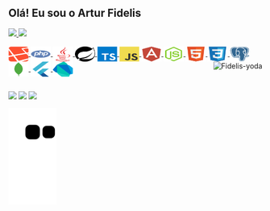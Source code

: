 ## Olá! Eu sou o Artur Fidelis 
 <div>
  <a href="https://github.com/arturw9">
  <img height="180em" src="https://github-readme-stats.vercel.app/api?username=arturw9&show_icons=true&theme=dracula&include_all_commits=true&count_private=true"/>
  <img height="180em" src="https://github-readme-stats.vercel.app/api/top-langs/?username=arturw9&layout=compact&langs_count=10&theme=dracula"/>
</div>
<div style="display: inline_block"><br>
  <img align="center" alt="Fidelis-laravel" height="30" width="40" src="https://raw.githubusercontent.com/devicons/devicon/master/icons/laravel/laravel-plain.svg">
  <img align="center" alt="Fidelis-PHP" height="30" width="40" src="https://raw.githubusercontent.com/devicons/devicon/master/icons/php/php-plain.svg">
  <img align="center" alt="Fidelis-Java" height="30" width="40" src="https://raw.githubusercontent.com/devicons/devicon/master/icons/java/java-plain.svg">
  <img align="center" alt="Fidelis-Java" height="30" width="40" color="green" src="https://raw.githubusercontent.com/devicons/devicon/master/icons/spring/spring-plain.svg">
  <img align="center" alt="Fidelis-Ts" height="30" width="40" src="https://raw.githubusercontent.com/devicons/devicon/master/icons/typescript/typescript-plain.svg">
  <img align="center" alt="Fidelis-Js" height="30" width="40" src="https://raw.githubusercontent.com/devicons/devicon/master/icons/javascript/javascript-original.svg">
  <img align="center" alt="Fidelis-Angular" height="30" width="40" src="https://raw.githubusercontent.com/devicons/devicon/master/icons/angularjs/angularjs-plain.svg">
  <img align="center" alt="Fidelis-Angular" height="30" width="40" src="https://raw.githubusercontent.com/devicons/devicon/master/icons/nodejs/nodejs-plain.svg">
  <img align="center" alt="Fidelis-HTML" height="30" width="40" src="https://raw.githubusercontent.com/devicons/devicon/master/icons/html5/html5-original.svg">
  <img align="center" alt="Fidelis-CSS" height="30" width="40" src="https://raw.githubusercontent.com/devicons/devicon/master/icons/css3/css3-original.svg">
  <img align="center" alt="Fidelis-Ts" height="30" width="40" src="https://raw.githubusercontent.com/devicons/devicon/master/icons/postgresql/postgresql-plain.svg">
  <img align="center" alt="Fidelis-MongoDB" height="30" width="40" src="https://raw.githubusercontent.com/devicons/devicon/master/icons/mongodb/mongodb-plain.svg">
  <img align="center" alt="Rafa-Flutter" height="30" width="40" src="https://raw.githubusercontent.com/devicons/devicon/master/icons/flutter/flutter-original.svg">
  <img align="center" alt="Fidelis-Dart" height="30" width="40" src="https://raw.githubusercontent.com/devicons/devicon/master/icons/dart/dart-original.svg">
  <img align="right" alt="Fidelis-yoda" src="https://media.giphy.com/media/JO9WCVmDMbC0eLSlyV/giphy.gif">
 
</div>
  
  ##
 
<div> 
  <a href="https://www.instagram.com/fidelis_artur/" target="_blank"><img src="https://img.shields.io/badge/-Instagram-%23E4405F?style=for-the-badge&logo=instagram&logoColor=white" target="_blank"></a>
  <a href = "mailto:arturw9@hotmail.com"><img src="https://img.shields.io/badge/-Email-%23333?style=for-the-badge&logo=gmail&logoColor=white" target="_blank"></a>
  <a href="https://www.linkedin.com/in/artur-fidelis-906322167/" target="_blank"><img src="https://img.shields.io/badge/-LinkedIn-%230077B5?style=for-the-badge&logo=linkedin&logoColor=white" target="_blank"></a> 
 
  ![Snake animation](https://github.com/rafaballerini/rafaballerini/blob/output/github-contribution-grid-snake.svg)
 
</div>
